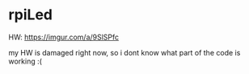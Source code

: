 # rpiLed

HW: https://imgur.com/a/9SlSPfc

my HW is damaged right now, so i dont know what part of the code is working :(
